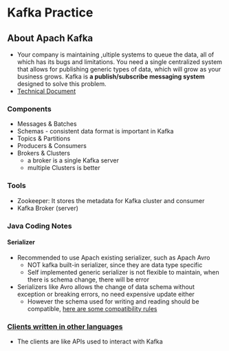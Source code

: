 # Kafka Practice

## About Apach Kafka
* Your company is maintaining ,ultiple systems to queue the data, all of which has its bugs and limitations. You need a single centralized system that allows for publishing generic types of data, which will grow as your business grows. Kafka is <b>a publish/subscribe messaging system</b> designed to solve this problem.
* [Technical Document][2]
### Components
* Messages & Batches
* Schemas - consistent data format is important in Kafka
* Topics & Partitions
* Producers & Consumers
* Brokers & Clusters
  * a broker is a single Kafka server
  * multiple Clusters is better
### Tools
* Zookeeper: It stores the metadata for Kafka cluster and consumer 
* Kafka Broker (server)

### Java Coding Notes
#### Serializer
* Recommended to use Apach existing serializer, such as Apach Avro
  * NOT kafka built-in serializer, since they are data type specific
  * Self implemented generic serializer is not flexible to maintain, when there is schema change, there will be error
* Serializers like Avro allows the change of data schema without exception or breaking errors, no need expensive update either
  * However the schema used for writing and reading should be compatible, [here are some compatibility rules][3]
### [Clients written in other languages][1]
* The clients are like APIs used to interact with Kafka

[1]:https://cwiki.apache.org/confluence/display/KAFKA/Clients
[2]:http://kafka.apache.org/documentation.html#gettingStarted
[3]:https://avro.apache.org/docs/1.7.7/spec.html#Schema+Resolution

